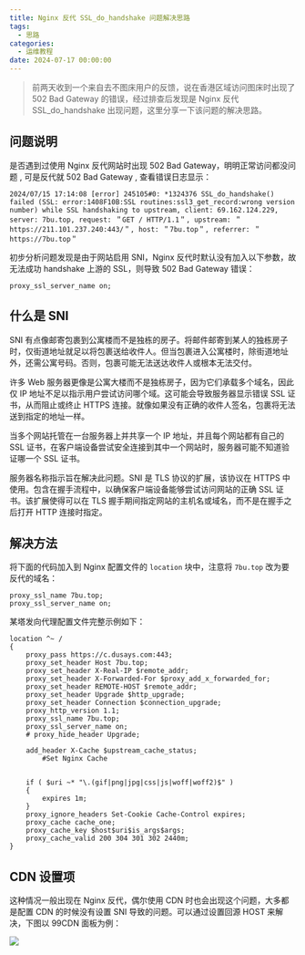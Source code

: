 ```yaml
---
title: Nginx 反代 SSL_do_handshake 问题解决思路
tags:
  - 思路
categories:
  - 运维教程
date: 2024-07-17 00:00:00
---
```


> 前两天收到一个来自去不图床用户的反馈，说在香港区域访问图床时出现了 502 Bad Gateway 的错误，经过排查后发现是 Nginx 反代 SSL_do_handshake 出现问题，这里分享一下该问题的解决思路。

<!-- more -->

## 问题说明

是否遇到过使用 Nginx 反代网站时出现 502 Bad Gateway，明明正常访问都没问题 , 可是反代就 502 Bad Gateway , 查看错误日志显示：

```
2024/07/15 17:14:08 [error] 245105#0: *1324376 SSL_do_handshake() failed (SSL: error:1408F10B:SSL routines:ssl3_get_record:wrong version number) while SSL handshaking to upstream, client: 69.162.124.229, server: 7bu.top, request: ＂GET / HTTP/1.1＂, upstream: ＂https://211.101.237.240:443/＂, host: ＂7bu.top＂, referrer: ＂https://7bu.top＂
```

初步分析问题发现是由于网站启用 SNI，Nginx 反代时默认没有加入以下参数，故无法成功 handshake 上游的 SSL，则导致 502 Bad Gateway 错误：

```
proxy_ssl_server_name on;
```

## 什么是 SNI

SNI 有点像邮寄包裹到公寓楼而不是独栋的房子。将邮件邮寄到某人的独栋房子时，仅街道地址就足以将包裹送给收件人。但当包裹进入公寓楼时，除街道地址外，还需公寓号码。否则，包裹可能无法送达收件人或根本无法交付。

许多 Web 服务器更像是公寓大楼而不是独栋房子，因为它们承载多个域名，因此仅 IP 地址不足以指示用户尝试访问哪个域。这可能会导致服务器显示错误 SSL 证书，从而阻止或终止 HTTPS 连接。就像如果没有正确的收件人签名，包裹将无法送到指定的地址一样。

当多个网站托管在一台服务器上并共享一个 IP 地址，并且每个网站都有自己的 SSL 证书，在客户端设备尝试安全连接到其中一个网站时，服务器可能不知道验证哪一个 SSL 证书。

服务器名称指示旨在解决此问题。SNI 是 TLS 协议的扩展，该协议在 HTTPS 中使用。包含在握手流程中，以确保客户端设备能够尝试访问网站的正确 SSL 证书。该扩展使得可以在 TLS 握手期间指定网站的主机名或域名，而不是在握手之后打开 HTTP 连接时指定。

## 解决方法

将下面的代码加入到 Nginx 配置文件的 `location` 块中，注意将 `7bu.top` 改为要反代的域名：

```
proxy_ssl_name 7bu.top;
proxy_ssl_server_name on;
```

某塔发向代理配置文件完整示例如下：

```
location ^~ /
{
    proxy_pass https://c.dusays.com:443;
    proxy_set_header Host 7bu.top;
    proxy_set_header X-Real-IP $remote_addr;
    proxy_set_header X-Forwarded-For $proxy_add_x_forwarded_for;
    proxy_set_header REMOTE-HOST $remote_addr;
    proxy_set_header Upgrade $http_upgrade;
    proxy_set_header Connection $connection_upgrade;
    proxy_http_version 1.1;
    proxy_ssl_name 7bu.top;
    proxy_ssl_server_name on;
    # proxy_hide_header Upgrade;

    add_header X-Cache $upstream_cache_status;
		#Set Nginx Cache


    if ( $uri ~* "\.(gif|png|jpg|css|js|woff|woff2)$" )
    {
        expires 1m;
    }
    proxy_ignore_headers Set-Cookie Cache-Control expires;
    proxy_cache cache_one;
    proxy_cache_key $host$uri$is_args$args;
    proxy_cache_valid 200 304 301 302 2440m;
}
```

## CDN 设置项

这种情况一般出现在 Nginx 反代，偶尔使用 CDN 时也会出现这个问题，大多都是配置 CDN 的时候没有设置 SNI 导致的问题。可以通过设置回源 HOST 来解决，下图以 99CDN 面板为例：

![](https://cdn.dusays.com/2024/07/728-1.jpg)